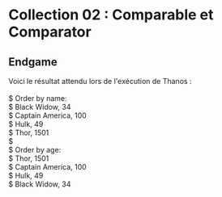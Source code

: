 # Collection 02 : Comparable et Comparator

## Endgame 

Voici le résultat attendu lors de l'exécution de Thanos : <br/>
<br/>
$ Order by name: <br/>
$ Black Widow, 34 <br/>
$ Captain America, 100 <br/>
$ Hulk, 49 <br/>
$ Thor, 1501 <br/>
$ <br/>
$ Order by age: <br/>
$ Thor, 1501 <br/>
$ Captain America, 100 <br/>
$ Hulk, 49 <br/>
$ Black Widow, 34 <br/> 
